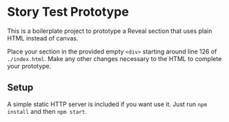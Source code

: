 # Story Test Prototype

This is a boilerplate project to prototype a Reveal section that uses plain HTML instead of canvas.

Place your section in the provided empty `<div>` starting around line 126 of `./index.html`. Make any other changes necessary to the HTML to complete your prototype.

## Setup

A simple static HTTP server is included if you want use it. Just run `npm install` and then `npm start`.
